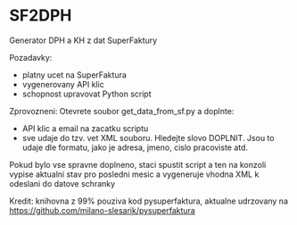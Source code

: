 # SF2DPH
Generator DPH a KH z dat SuperFaktury

Pozadavky:
- platny ucet na SuperFaktura
- vygenerovany API klic
- schopnost upravovat Python script

Zprovozneni:
Otevrete soubor get_data_from_sf.py a doplnte:
- API klic a email na zacatku scriptu
- sve udaje do tzv. vet XML souboru. Hledejte slovo DOPLNIT. Jsou to udaje dle formatu, jako je adresa, jmeno, cislo pracoviste atd.

Pokud bylo vse spravne doplneno, staci spustit script a ten na konzoli vypise aktualni stav pro posledni mesic a vygeneruje vhodna XML k odeslani do datove schranky

Kredit:
knihovna z 99% pouziva kod pysuperfaktura, aktualne udrzovany na https://github.com/milano-slesarik/pysuperfaktura
